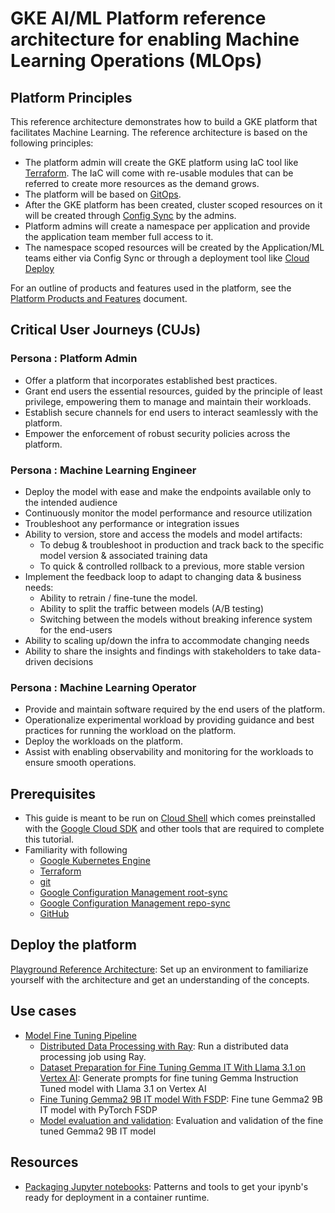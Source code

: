 # GKE AI/ML Platform reference architecture for enabling Machine Learning Operations (MLOps)

## Platform Principles

This reference architecture demonstrates how to build a GKE platform that
facilitates Machine Learning. The reference architecture is based on the
following principles:

- The platform admin will create the GKE platform using IaC tool like
  [Terraform](https://www.terraform.io/). The IaC will come with re-usable
  modules that can be referred to create more resources as the demand grows.
- The platform will be based on
  [GitOps](https://about.gitlab.com/topics/gitops/).
- After the GKE platform has been created, cluster scoped resources on it will
  be created through
  [Config Sync](https://cloud.google.com/anthos-config-management/docs/config-sync-overview)
  by the admins.
- Platform admins will create a namespace per application and provide the
  application team member full access to it.
- The namespace scoped resources will be created by the Application/ML teams
  either via Config Sync or through a deployment tool like
  [Cloud Deploy](https://cloud.google.com/deploy)

For an outline of products and features used in the platform, see the
[Platform Products and Features](products-and-features.md) document.

## Critical User Journeys (CUJs)

### Persona : Platform Admin

- Offer a platform that incorporates established best practices.
- Grant end users the essential resources, guided by the principle of least
  privilege, empowering them to manage and maintain their workloads.
- Establish secure channels for end users to interact seamlessly with the
  platform.
- Empower the enforcement of robust security policies across the platform.

### Persona : Machine Learning Engineer

- Deploy the model with ease and make the endpoints available only to the
  intended audience
- Continuously monitor the model performance and resource utilization
- Troubleshoot any performance or integration issues
- Ability to version, store and access the models and model artifacts:
  - To debug & troubleshoot in production and track back to the specific model
    version & associated training data
  - To quick & controlled rollback to a previous, more stable version
- Implement the feedback loop to adapt to changing data & business needs:
  - Ability to retrain / fine-tune the model.
  - Ability to split the traffic between models (A/B testing)
  - Switching between the models without breaking inference system for the
    end-users
- Ability to scaling up/down the infra to accommodate changing needs
- Ability to share the insights and findings with stakeholders to take
  data-driven decisions

### Persona : Machine Learning Operator

- Provide and maintain software required by the end users of the platform.
- Operationalize experimental workload by providing guidance and best practices
  for running the workload on the platform.
- Deploy the workloads on the platform.
- Assist with enabling observability and monitoring for the workloads to ensure
  smooth operations.

## Prerequisites

- This guide is meant to be run on [Cloud Shell](https://shell.cloud.google.com)
  which comes preinstalled with the
  [Google Cloud SDK](https://cloud.google.com/sdk) and other tools that are
  required to complete this tutorial.
- Familiarity with following
  - [Google Kubernetes Engine](https://cloud.google.com/kubernetes-engine)
  - [Terraform](https://www.terraform.io/)
  - [git](https://git-scm.com/)
  - [Google Configuration Management root-sync](https://cloud.google.com/anthos-config-management/docs/reference/rootsync-reposync-fields)
  - [Google Configuration Management repo-sync](https://cloud.google.com/anthos-config-management/docs/reference/rootsync-reposync-fields)
  - [GitHub](https://github.com/)

## Deploy the platform

[Playground Reference Architecture](/platforms/gke-aiml/playground/README.md):
Set up an environment to familiarize yourself with the architecture and get an
understanding of the concepts.

## Use cases

- [Model Fine Tuning Pipeline](/docs/use-cases/model-fine-tuning-pipeline/README.md)
  - [Distributed Data Processing with Ray](/use-cases/model-fine-tuning-pipeline/data-processing/ray/README.md):
    Run a distributed data processing job using Ray.
  - [Dataset Preparation for Fine Tuning Gemma IT With Llama 3.1 on Vertex AI](/use-cases/model-fine-tuning-pipeline/data-preparation/gemma-it/README.md):
    Generate prompts for fine tuning Gemma Instruction Tuned model with Llama
    3.1 on Vertex AI
  - [Fine Tuning Gemma2 9B IT model With FSDP](/use-cases/model-fine-tuning-pipeline/fine-tuning/pytorch/README.md):
    Fine tune Gemma2 9B IT model with PyTorch FSDP
  - [Model evaluation and validation](/use-cases/model-fine-tuning-pipeline/model-eval/README.md):
    Evaluation and validation of the fine tuned Gemma2 9B IT model

## Resources

- [Packaging Jupyter notebooks](/docs/guides/packaging-jupyter-notebooks/README.md):
  Patterns and tools to get your ipynb's ready for deployment in a container
  runtime.
